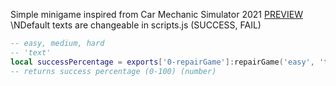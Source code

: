 Simple minigame inspired from Car Mechanic Simulator 2021 [PREVIEW](https://streamable.com/3nbj7c)
\NDefault texts are changeable in scripts.js (SUCCESS, FAIL)
```lua
-- easy, medium, hard
-- 'text'
local successPercentage = exports['0-repairGame']:repairGame('easy', 'text')
-- returns success percentage (0-100) (number)
```
